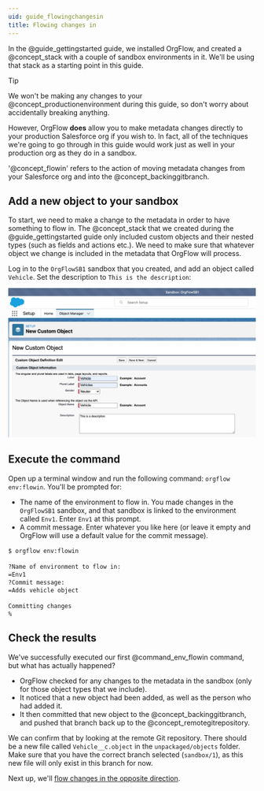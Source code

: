 ```yaml
---
uid: guide_flowingchangesin
title: Flowing changes in
---
```


In the @guide_gettingstarted guide, we installed OrgFlow, and created a @concept_stack with a couple of sandbox environments in it. We'll be using that stack as a starting point in this guide.

> [!TIP]
> We won't be making any changes to your @concept_productionenvironment during this guide, so don't worry about accidentally breaking anything.
>
> However, OrgFlow **does** allow you to make metadata changes directly to your production Salesforce org if you wish to. In fact, all of the techniques we're going to go through in this guide would work just as well in your production org as they do in a sandbox.

'@concept_flowin' refers to the action of moving metadata changes from your Salesforce org and into the @concept_backinggitbranch.

## Add a new object to your sandbox

To start, we need to make a change to the metadata in order to have something to flow in. The @concept_stack that we created during the @guide_gettingstarted guide only included custom objects and their nested types (such as fields and actions etc.). We need to make sure that whatever object we change is included in the metadata that OrgFlow will process.

Log in to the `OrgFlowSB1` sandbox that you created, and add an object called `Vehicle`. Set the description to `This is the description`:

![Add vehicle object](images/add-object.png)

## Execute the command

Open up a terminal window and run the following command: `orgflow env:flowin`. You'll be prompted for:

- The name of the environment to flow in. You made changes in the `OrgFlowSB1` sandbox, and that sandbox is linked to the environment called `Env1`. Enter `Env1` at this prompt.
- A commit message. Enter whatever you like here (or leave it empty and OrgFlow will use a default value for the commit message).

```termynal
$ orgflow env:flowin

?Name of environment to flow in:
=Env1
?Commit message:
=Adds vehicle object

Committing changes
%
```

<!-- ![Flow vehicle in](images/flow-vehicle-in.gif) -->

## Check the results

We've successfully executed our first @command_env_flowin command, but what has actually happened?

- OrgFlow checked for any changes to the metadata in the sandbox (only for those object types that we include).
- It noticed that a new object had been added, as well as the person who had added it.
- It then committed that new object to the @concept_backinggitbranch, and pushed that branch back up to the @concept_remotegitrepository.

We can confirm that by looking at the remote Git repository. There should be a new file called `Vehicle__c.object` in the `unpackaged/objects` folder. Make sure that you have the correct branch selected (`sandbox/1`), as this new file will only exist in this branch for now.

Next up, we'll [flow changes in the opposite direction](xref:guide_flowingchangesout).
